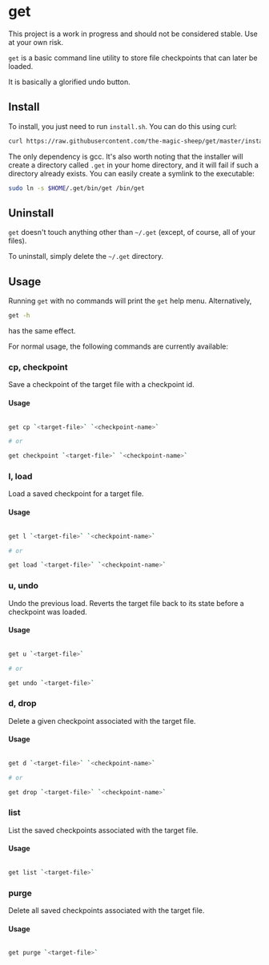 # get

This project is a work in progress and should not be considered stable.
Use at your own risk.

`get` is a basic command line utility to store file checkpoints that can later
be loaded.

It is basically a glorified undo button.

## Install

To install, you just need to run `install.sh`. You can do this using curl:

```bash
curl https://raw.githubusercontent.com/the-magic-sheep/get/master/install.sh | sh
```

The only dependency is gcc. It's also worth noting that the installer will
create a directory called `.get` in your home directory, and it will fail if
such a directory already exists. You can easily create a symlink to the executable:

```bash
sudo ln -s $HOME/.get/bin/get /bin/get
```

## Uninstall

`get` doesn't touch anything other than `~/.get` (except, of course, all of your files).

To uninstall, simply delete the `~/.get` directory.

## Usage

Running `get` with no commands will print the `get` help menu. Alternatively,

```bash
get -h
```

has the same effect.

For normal usage, the following commands are currently available:

### cp, checkpoint

Save a checkpoint of the target file with a checkpoint id.

#### Usage

```bash

get cp `<target-file>` `<checkpoint-name>`

# or

get checkpoint `<target-file>` `<checkpoint-name>`

```
### l, load

Load a saved checkpoint for a target file.

#### Usage

```bash

get l `<target-file>` `<checkpoint-name>`

# or

get load `<target-file>` `<checkpoint-name>`

```
### u, undo

Undo the previous load. Reverts the target file back to its state
before a checkpoint was loaded.

#### Usage

```bash

get u `<target-file>`

# or

get undo `<target-file>`

```

### d, drop

Delete a given checkpoint associated with the target file.

#### Usage

```bash

get d `<target-file>` `<checkpoint-name>`

# or

get drop `<target-file>` `<checkpoint-name>`

```

### list

List the saved checkpoints associated with the target file.

#### Usage

```bash

get list `<target-file>`

```

### purge

Delete all saved checkpoints associated with the target file.

#### Usage

```bash

get purge `<target-file>`

```
